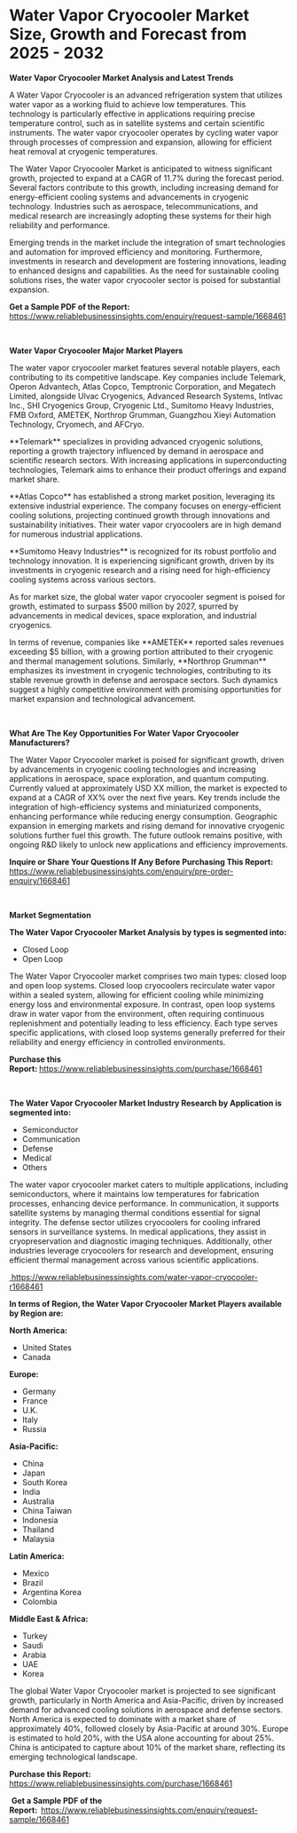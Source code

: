 <p><h1>Water Vapor Cryocooler Market Size, Growth and Forecast from 2025 - 2032</h1></p><p><strong>Water Vapor Cryocooler Market Analysis and Latest Trends</strong></p>
<p><p>A Water Vapor Cryocooler is an advanced refrigeration system that utilizes water vapor as a working fluid to achieve low temperatures. This technology is particularly effective in applications requiring precise temperature control, such as in satellite systems and certain scientific instruments. The water vapor cryocooler operates by cycling water vapor through processes of compression and expansion, allowing for efficient heat removal at cryogenic temperatures.</p><p>The Water Vapor Cryocooler Market is anticipated to witness significant growth, projected to expand at a CAGR of 11.7% during the forecast period. Several factors contribute to this growth, including increasing demand for energy-efficient cooling systems and advancements in cryogenic technology. Industries such as aerospace, telecommunications, and medical research are increasingly adopting these systems for their high reliability and performance. </p><p>Emerging trends in the market include the integration of smart technologies and automation for improved efficiency and monitoring. Furthermore, investments in research and development are fostering innovations, leading to enhanced designs and capabilities. As the need for sustainable cooling solutions rises, the water vapor cryocooler sector is poised for substantial expansion.</p></p>
<p><strong>Get a Sample PDF of the Report:&nbsp;</strong> <a href="https://www.reliablebusinessinsights.com/enquiry/request-sample/1668461?utm_campaign=1121&utm_medium=2&utm_source=Github&utm_content=ia&utm_term=12042025&utm_id=water-vapor-cryocooler">https://www.reliablebusinessinsights.com/enquiry/request-sample/1668461</a></p>
<p>&nbsp;</p>
<p><strong>Water Vapor Cryocooler Major Market Players</strong></p>
<p><p>The water vapor cryocooler market features several notable players, each contributing to its competitive landscape. Key companies include Telemark, Operon Advantech, Atlas Copco, Temptronic Corporation, and Megatech Limited, alongside Ulvac Cryogenics, Advanced Research Systems, Intlvac Inc., SHI Cryogenics Group, Cryogenic Ltd., Sumitomo Heavy Industries, FMB Oxford, AMETEK, Northrop Grumman, Guangzhou Xieyi Automation Technology, Cryomech, and AFCryo.</p><p>**Telemark** specializes in providing advanced cryogenic solutions, reporting a growth trajectory influenced by demand in aerospace and scientific research sectors. With increasing applications in superconducting technologies, Telemark aims to enhance their product offerings and expand market share.</p><p>**Atlas Copco** has established a strong market position, leveraging its extensive industrial experience. The company focuses on energy-efficient cooling solutions, projecting continued growth through innovations and sustainability initiatives. Their water vapor cryocoolers are in high demand for numerous industrial applications.</p><p>**Sumitomo Heavy Industries** is recognized for its robust portfolio and technology innovation. It is experiencing significant growth, driven by its investments in cryogenic research and a rising need for high-efficiency cooling systems across various sectors.</p><p>As for market size, the global water vapor cryocooler segment is poised for growth, estimated to surpass $500 million by 2027, spurred by advancements in medical devices, space exploration, and industrial cryogenics.</p><p>In terms of revenue, companies like **AMETEK** reported sales revenues exceeding $5 billion, with a growing portion attributed to their cryogenic and thermal management solutions. Similarly, **Northrop Grumman** emphasizes its investment in cryogenic technologies, contributing to its stable revenue growth in defense and aerospace sectors. Such dynamics suggest a highly competitive environment with promising opportunities for market expansion and technological advancement.</p></p>
<p>&nbsp;</p>
<p><strong>What Are The Key Opportunities For Water Vapor Cryocooler Manufacturers?</strong></p>
<p><p>The Water Vapor Cryocooler market is poised for significant growth, driven by advancements in cryogenic cooling technologies and increasing applications in aerospace, space exploration, and quantum computing. Currently valued at approximately USD XX million, the market is expected to expand at a CAGR of XX% over the next five years. Key trends include the integration of high-efficiency systems and miniaturized components, enhancing performance while reducing energy consumption. Geographic expansion in emerging markets and rising demand for innovative cryogenic solutions further fuel this growth. The future outlook remains positive, with ongoing R&D likely to unlock new applications and efficiency improvements.</p></p>
<p><strong>Inquire or Share Your Questions If Any Before Purchasing This Report:</strong> <a href="https://www.reliablebusinessinsights.com/enquiry/pre-order-enquiry/1668461?utm_campaign=1121&utm_medium=2&utm_source=Github&utm_content=ia&utm_term=12042025&utm_id=water-vapor-cryocooler">https://www.reliablebusinessinsights.com/enquiry/pre-order-enquiry/1668461</a></p>
<p>&nbsp;</p>
<p><strong>Market Segmentation</strong></p>
<p><strong>The Water Vapor Cryocooler Market Analysis by types is segmented into:</strong></p>
<p><ul><li>Closed Loop</li><li>Open Loop</li></ul></p>
<p><p>The Water Vapor Cryocooler market comprises two main types: closed loop and open loop systems. Closed loop cryocoolers recirculate water vapor within a sealed system, allowing for efficient cooling while minimizing energy loss and environmental exposure. In contrast, open loop systems draw in water vapor from the environment, often requiring continuous replenishment and potentially leading to less efficiency. Each type serves specific applications, with closed loop systems generally preferred for their reliability and energy efficiency in controlled environments.</p></p>
<p><strong>Purchase this Report:&nbsp;</strong><a href="https://www.reliablebusinessinsights.com/purchase/1668461?utm_campaign=1121&utm_medium=2&utm_source=Github&utm_content=ia&utm_term=12042025&utm_id=water-vapor-cryocooler">https://www.reliablebusinessinsights.com/purchase/1668461</a></p>
<p>&nbsp;</p>
<p><strong>The Water Vapor Cryocooler Market Industry Research by Application is segmented into:</strong></p>
<p><ul><li>Semiconductor</li><li>Communication</li><li>Defense</li><li>Medical</li><li>Others</li></ul></p>
<p><p>The water vapor cryocooler market caters to multiple applications, including semiconductors, where it maintains low temperatures for fabrication processes, enhancing device performance. In communication, it supports satellite systems by managing thermal conditions essential for signal integrity. The defense sector utilizes cryocoolers for cooling infrared sensors in surveillance systems. In medical applications, they assist in cryopreservation and diagnostic imaging techniques. Additionally, other industries leverage cryocoolers for research and development, ensuring efficient thermal management across various scientific applications.</p></p>
<p><a href="https://www.reliablebusinessinsights.com/water-vapor-cryocooler-r1668461?utm_campaign=1121&utm_medium=2&utm_source=Github&utm_content=ia&utm_term=12042025&utm_id=water-vapor-cryocooler">&nbsp;https://www.reliablebusinessinsights.com/water-vapor-cryocooler-r1668461</a></p>
<p><strong>In terms of Region, the Water Vapor Cryocooler Market Players available by Region are:</strong></p>
<p>
    <p> <strong> North America: </strong>
        <ul>
            <li>United States</li>
            <li>Canada</li>
        </ul>
        </p> 
    <p> <strong> Europe: </strong>
        <ul>
            <li>Germany</li>
            <li>France</li>
            <li>U.K.</li>
            <li>Italy</li>
            <li>Russia</li>
        </ul>
        </p> 
    <p> <strong> Asia-Pacific: </strong>
        <ul>
            <li>China</li>
            <li>Japan</li>
            <li>South Korea</li>
            <li>India</li>
            <li>Australia</li>
            <li>China Taiwan</li>
            <li>Indonesia</li>
            <li>Thailand</li>
            <li>Malaysia</li>
        </ul>
        </p> 
    <p> <strong> Latin America: </strong>
        <ul>
            <li>Mexico</li>
            <li>Brazil</li>
            <li>Argentina Korea</li>
            <li>Colombia</li>
        </ul>
        </p> 
    <p> <strong> Middle East & Africa: </strong>
        <ul>
            <li>Turkey</li>
            <li>Saudi</li>
            <li>Arabia</li>
            <li>UAE</li>
            <li>Korea</li>
        </ul>
    </p>
    </p>
<p><p>The global Water Vapor Cryocooler market is projected to see significant growth, particularly in North America and Asia-Pacific, driven by increased demand for advanced cooling solutions in aerospace and defense sectors. North America is expected to dominate with a market share of approximately 40%, followed closely by Asia-Pacific at around 30%. Europe is estimated to hold 20%, with the USA alone accounting for about 25%. China is anticipated to capture about 10% of the market share, reflecting its emerging technological landscape.</p></p>
<p><strong>Purchase this Report: </strong><a href="https://www.reliablebusinessinsights.com/purchase/1668461?utm_campaign=1121&utm_medium=2&utm_source=Github&utm_content=ia&utm_term=12042025&utm_id=water-vapor-cryocooler">https://www.reliablebusinessinsights.com/purchase/1668461</a></p>
<p>&nbsp;<strong>Get a Sample PDF of the Report:&nbsp;&nbsp;</strong><a href="https://www.reliablebusinessinsights.com/enquiry/request-sample/1668461?utm_campaign=1121&utm_medium=2&utm_source=Github&utm_content=ia&utm_term=12042025&utm_id=water-vapor-cryocooler">https://www.reliablebusinessinsights.com/enquiry/request-sample/1668461</a></p>
<p><strong></strong></p>
<p><p></p><p></p><p></p></p>